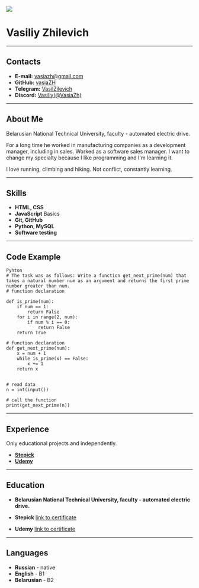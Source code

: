 ![](https://avatars.githubusercontent.com/u/47690251?s=400&u=a18aca9819132c4e3d9d5e9b9e6998e0ff74168a&v=4)
# Vasiliy Zhilevich
---
## Contacts

* **E-mail:** vasiazh@gmail.com
* **GitHub:** [vasiaZH](https://github.com/vasiaZH)
* **Telegram:** [VasilZilevich](https://t.me/VasilZilevich)
* **Discord:** [Vasiliy(@VasiaZh)](https://discordapp.com/users/1047931493751718010)
---
## About Me
  
Belarusian National Technical University, faculty - automated electric drive.
  
For a long time he worked in manufacturing companies as a development manager, including in sales. Worked as a software sales manager. I want to change my specialty because I like programming and I'm learning it.
      
I love running, climbing and hiking. Not conflict, constantly learning.

---

## Skills
* **HTML, CSS**
* **JavaScript** Basics
* **Git, GitHub**
* **Python, MySQL**  
* **Software testing**
---
## Code Example
```
Pyhton
# The task was as follows: Write a function get_next_prime(num) that takes a natural number num as an argument and returns the first prime number greater than num.
# function declaration

def is_prime(num):
    if num == 1:
        return False
    for i in range(2, num):
        if num % i == 0:
            return False
    return True

# function declaration
def get_next_prime(num):
    x = num + 1
    while is_prime(x) == False:
        x += 1
    return x


# read data
n = int(input())

# call the function
print(get_next_prime(n))

```
---


## Experience
 Only educational projects and independently.
 * **[Stepick](https://stepik.org)**
 * **[Udemy](https://www.udemy.com)**

 ---
  

## Education
* **Belarusian National Technical University, faculty - automated electric drive.**

* **Stepick**
[link to certificate](https://drive.google.com/file/d/1MEvs2lj3tICcFgV6LxYWFKGoZbAL-bFs/view?usp=share_link)
* **Udemy**
[link to certificate](https://drive.google.com/file/d/1iT9sMy6fiTzbognwptiRd0BDMYbNrYYh/view?usp=share_link)
---


## Languages
* **Russian** - native
* **English** - B1
* **Belarusian** - B2